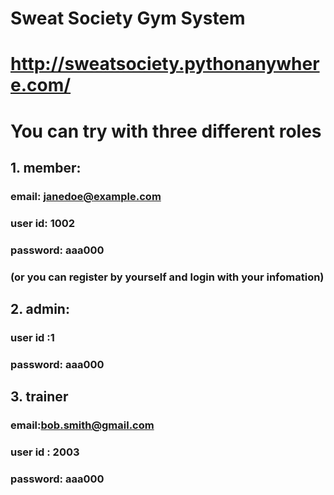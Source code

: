 # Sweat Society Gym System
# http://sweatsociety.pythonanywhere.com/

# You can try with three different roles

## 1. member:

### email: janedoe@example.com

### user id: 1002

### password: aaa000

### (or you can register by yourself and login with your infomation)

## 2. admin:

### user id :1

### password: aaa000

## 3. trainer

### email:bob.smith@gmail.com

### user id : 2003

### password: aaa000
